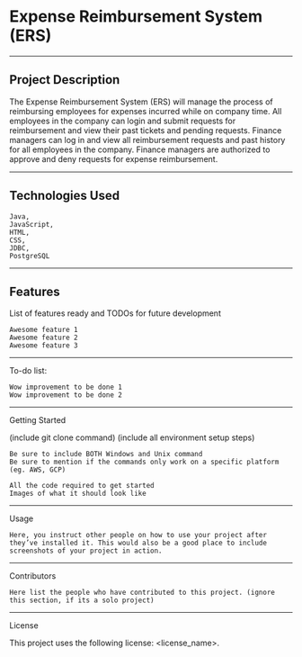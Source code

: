# Expense Reimbursement System (ERS)

---
Project Description
--
The Expense Reimbursement System (ERS) will manage the process of reimbursing employees for expenses incurred while on company time. All employees in the company can login and submit requests for reimbursement and view their past tickets and pending requests. Finance managers can log in and view all reimbursement requests and past history for all employees in the company. Finance managers are authorized to approve and deny requests for expense reimbursement.

---

Technologies Used
--

    Java, 
    JavaScript, 
    HTML, 
    CSS, 
    JDBC, 
    PostgreSQL
    
---

Features
--

List of features ready and TODOs for future development

    Awesome feature 1
    Awesome feature 2
    Awesome feature 3

---

To-do list:

    Wow improvement to be done 1
    Wow improvement to be done 2

---

Getting Started

(include git clone command) (include all environment setup steps)

    Be sure to include BOTH Windows and Unix command
    Be sure to mention if the commands only work on a specific platform (eg. AWS, GCP)

    All the code required to get started
    Images of what it should look like

---

Usage

    Here, you instruct other people on how to use your project after they’ve installed it. This would also be a good place to include screenshots of your project in action.

---

Contributors

    Here list the people who have contributed to this project. (ignore this section, if its a solo project)

---

License

This project uses the following license: <license_name>.
